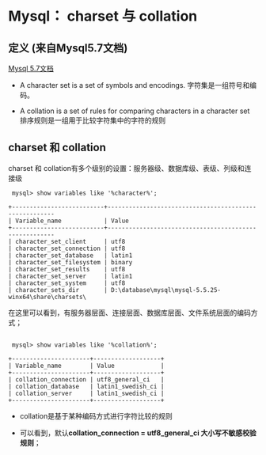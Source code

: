 # Mysql： charset 与 collation

## 定义 (来自Mysql5.7文档)

[Mysql 5.7文档](https://dev.mysql.com/doc/refman/5.7/en/charset-general.html)

* A character set is a set of symbols and encodings. 
字符集是一组符号和编码。 

* A collation is a set of rules for comparing characters in a character set
排序规则是一组用于比较字符集中的字符的规则

## charset 和 collation 

charset 和 collation有多个级别的设置：服务器级、数据库级、表级、列级和连接级

```mysql
 mysql> show variables like '%character%';  
 
+--------------------------+-------------------------------------------------------  
| Variable_name            | Value  
+--------------------------+-------------------------------------------------------  
| character_set_client     | utf8  
| character_set_connection | utf8  
| character_set_database   | latin1  
| character_set_filesystem | binary  
| character_set_results    | utf8  
| character_set_server     | latin1  
| character_set_system     | utf8  
| character_sets_dir       | D:\database\mysql\mysql-5.5.25-winx64\share\charsets\  

```
在这里可以看到，有服务器层面、连接层面、数据库层面、文件系统层面的编码方式；


## 

```mysql
 mysql> show variables like '%collation%';  
 
+----------------------+-------------------+  
| Variable_name        | Value             |  
+----------------------+-------------------+  
| collation_connection | utf8_general_ci   |  
| collation_database   | latin1_swedish_ci |  
| collation_server     | latin1_swedish_ci |  
+----------------------+-------------------+  

```

* collation是基于某种编码方式进行字符比较的规则

* 可以看到，默认**collation_connection = utf8_general_ci   大小写不敏感校验规则**；
